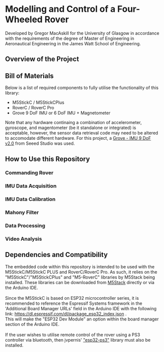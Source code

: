 # Modelling and Control of a Four-Wheeled Rover

Developed by Gregor MacAskill for the University of Glasgow in accordance with the requirements of the degree of Master of Engineering in Aeronautical Engineering in the James Watt School of Engineering.

## Overview of the Project

## Bill of Materials
Below is a list of required components to fully utilise the functionality of this library:
- M5StickC / M5StickCPlus
- RoverC / RoverC Pro
- Grove 9 DoF IMU or 6 DoF IMU + Magnetometer 

<!-- END LIST -->

Note that any hardware continaing a combination of accelerometer, gyroscope, and magentometer (be it standalone or integrated) is acceptable, however, the sensor data retrieval code may need to be altered to accomodate different hardware. For this project, a [Grove - IMU 9 DoF v2.0](https://wiki.seeedstudio.com/Grove-IMU_9DOF_v2.0/) from Seeed Studio was used.

## How to Use this Repository
### Commanding Rover
### IMU Data Acquisition
### IMU Data Calibration
### Mahony Filter
### Data Processing
### Video Analysis

## Dependencies and Compatibility
The embedded code within this repository is intended to be used with the M5StickC/M5StickC PLUS and RoverC/RoverC Pro. As such, it relies on the "M5StickC"/"M5StickCPlus" and "M5-RoverC" libraries by M5Stack being installed. These libraries can be downloaded from [M5Stack](https://github.com/m5stack/M5StickC-Plus) directly or via the Arduino IDE. <br /> <br />
Since the M5StickC is based on ESP32 microcontroller series, it is recommended to reference the Espressif Systems framework in the 'Additional Board Manager URLs' field in the Arduino IDE with the following link: https://dl.espressif.com/dl/package_esp32_index.json .<br /> 
This will make the "ESP32 Dev Module" an option within the board manager section of the Arduino IDE. <br /> <br />
If the user wishes to utilise remote control of the rover using a PS3 controller via bluetooth, then jvpernis' ["esp32-ps3"](https://github.com/jvpernis/esp32-ps3) library must also be installed.
